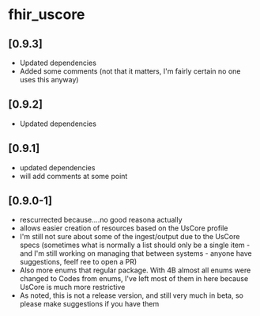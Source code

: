 # fhir_uscore

## [0.9.3]

* Updated dependencies
* Added some comments (not that it matters, I'm fairly certain no one uses this anyway)

## [0.9.2]

* Updated dependencies

## [0.9.1]

* updated dependencies
* will add comments at some point

## [0.9.0-1]

* rescurrected because....no good reasona actually
* allows easier creation of resources based on the UsCore profile
* I'm still not sure about some of the ingest/output due to the UsCore specs (sometimes what is normally a list should only be a single item - and I'm still working on managing that between systems - anyone have suggestions, feelf ree to open a PR)
* Also more enums that regular package. With 4B almost all enums were changed to Codes from enums, I've left most of them in here because UsCore is much more restrictive
* As noted, this is not a release version, and still very much in beta, so please make suggestions if you have them